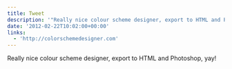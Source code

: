 ```yaml
---
title: Tweet
description: '"Really nice colour scheme designer, export to HTML and Photoshop, yay! "'
date: '2012-02-22T10:02:00+00:00'
links:
  - 'http://colorschemedesigner.com'
---
```

Really nice colour scheme designer, export to HTML and Photoshop, yay! 
